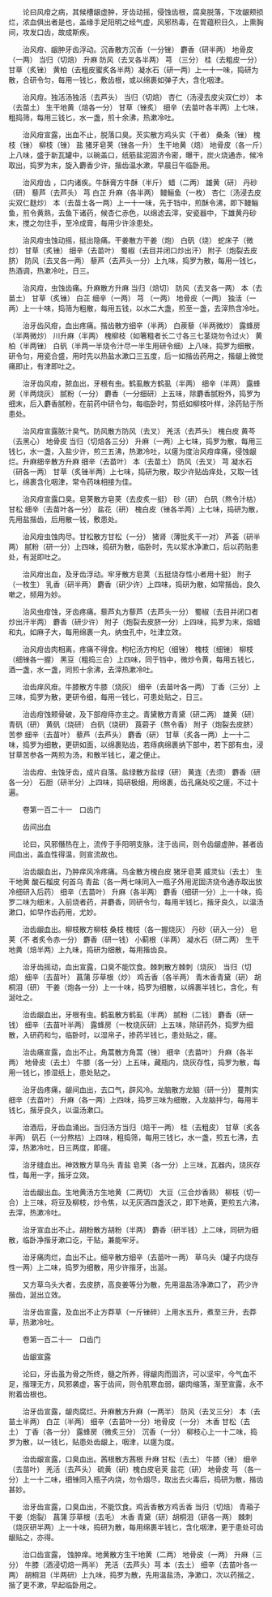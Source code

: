 <!-- { "loadSidebar": true } -->
　　论曰风疳之病，其候槽龈虚肿，牙齿动摇，侵蚀齿根，腐臭脱落，下攻龈颊损烂，浓血俱出者是也，盖缘手足阳明之经气虚，风邪热毒，在胃蕴积日久，上熏胸间，攻发口齿，故成斯疾。

　　治风疳、龈肿牙齿浮动。沉香散方沉香（一分锉） 麝香（研半两） 地骨皮（一两） 当归（切焙） 升麻 防风（去叉各半两） 芎 （三分） 桂（去粗皮一分） 甘草（炙锉） 黄柏（去粗皮蜜炙各半两）凝水石（研一两）上一十一味，捣研为散，合研令匀，每用一钱匕，敷齿根，或以绵裹如弹子大，含化咽津。

　　治风疳。独活汤独活（去芦头） 当归（切焙） 杏仁（汤浸去皮尖双仁炒） 本（去苗土） 生干地黄（焙各一分） 甘草（锉炙） 细辛（去苗叶各半两）上七味，粗捣筛，每用三钱匕，水一盏，煎十余沸，热漱冷吐。

　　治风疳宣露，出血不止，脱落口臭。芡实散方鸡头实（干者） 桑条（锉） 槐枝（锉） 柳枝（锉） 盐 猪牙皂荚（锉各一升） 生干地黄（焙） 地骨皮（各一斤）上八味，盛于新瓦罐中，以碗盖口，纸筋盐泥固济令密，曝干，炭火烧通赤，候冷取出，捣罗为末，旋入麝香少许，揩齿温水漱，早晨日午临卧用。

　　治风疳齿 ，口内诸疾。牛酥膏方牛酥（半斤） 蜡（二两） 雄黄（研） 丹砂（研） 藜芦（去芦头） 芎 白芷 升麻（各半两） 鳗鲡鱼（一枚） 杏仁（汤浸去皮尖双仁麸炒） 本（去苗土各一两）上一十一味，先于铛中，煎酥令沸，即下鳗鲡鱼，煎令黄熟，去鱼下诸药，候杏仁赤色，以绵滤去滓，安瓷器中，下雄黄丹砂末，搅之勿住手，至冷成膏，每用少许涂患处。

　　治风疳虫蚀动摇，挺出隐痛。干姜散方干姜（炮） 白矾（烧） 蛇床子（微炒） 甘草（炙锉） 细辛（去苗叶） 蜀椒（去目并闭口炒出汗） 附子（炮裂去皮脐） 防风（去叉各一两） 藜芦（去芦头一分）上九味，捣罗为散，每用一钱匕，热酒调，热漱冷吐，日三。

　　治风疳，虫蚀齿痛。升麻散方升麻 当归（焙切） 防风（去叉各一两） 本（去苗土） 甘草（炙锉） 白芷 细辛（一两） 芎 （一两） 地骨皮（一两） 独活（一两）上一十味，捣筛为粗散，每用五钱，以水二大盏，煎至一盏，去滓热含冷吐。

　　治牙齿风疳，血出疼痛。揩齿散方细辛（半两） 白蒺藜（半两微炒） 露蜂房（半两微炒） 川升麻（半两） 槐柳枝（如箸粗者长二寸各三七茎烧勿令过火） 黄柏（半两锉） 白矾（半两一半烧令汁尽一半生用研令细）上八味，捣罗为细散，研令匀，用瓷合盛，用时先以热盐水漱口三五度，后一如揩齿药用之，揩龈上微觉痛即止，有津即吐之。

　　治牙齿风疳，脓血出，牙根有虫。鹤虱散方鹤虱（半两） 细辛（半两） 露蜂房（半两烧灰） 腻粉（一分） 麝香（一分细研）上五味，除麝香腻粉外，捣罗为细末，后入麝香腻粉，在前药中研令匀，每临卧时，剪纸如柳枝叶样，涂药贴于所患处。

　　治风疳宣露脓汁臭气。防风散方防风（去叉） 羌活（去芦头） 槐白皮 黄芩（去黑心） 地骨皮 当归（切焙各三分） 升麻（一两）上七味，捣罗为散，每用三钱匕，水一盏，入盐少许，煎三五沸，热漱冷吐，以瘥为度治风疳痒痛，侵蚀龈烂。升麻细辛散方升麻 细辛（去苗叶） 本（去苗土） 防风（去叉） 芎 凝水石（研各一两） 甘草（炙锉半两）上七味，捣研为散，取少许贴齿痒处，又取一钱匕，绵裹含化咽津，常令药味相接为佳。

　　治风疳宣露口臭。皂荚散方皂荚（去皮炙一挺） 砂（研） 白矾（熬令汁枯） 甘松 细辛（去苗叶各一分） 盐花（研） 槐白皮（锉各半两）上七味，捣研为散，先用盐揩齿，后用散一钱，敷患处。

　　治风疳虫蚀肉尽。甘松散方甘松（一分） 猪肾（薄批炙干一对） 芦荟（研半两） 腻粉（研一分）上四味，捣研为散，临卧时，先以浆水净漱口，后以药贴患处，有涎即吐之。

　　治风疳出血，及牙齿浮动。牢牙散方皂荚（五挺烧存性小者用十挺） 附子（一枚生） 乳香（研半两） 麝香（研少许）上四味，捣研为散，如常揩齿，良久嗽之，频用为妙。

　　治风虫疳蚀，牙齿疼痛。藜芦丸方藜芦（去芦头一分） 蜀椒（去目并闭口者炒出汗半两） 麝香（研少许） 附子（炮裂去皮脐一分）上四味，捣罗为末，熔蜡和丸，如麻子大，每用绵裹一丸，纳虫孔中，吐津立效。

　　治风疳齿肉相离，疼痛不得食。枸杞汤方枸杞（细锉） 槐枝（细锉） 柳枝（细锉各一握） 黑豆（粗捣三合）上四味，同于铛中，微炒令黄，每用五钱匕，酒一盏，水一盏，同煎十余沸，去滓热漱冷吐。

　　治齿痒风疳。牛膝散方牛膝（烧灰） 细辛（去苗叶各一两） 丁香（三分）上三味，捣罗为散，更研令细，每用一钱匕，可患处贴之，日三。

　　治齿疳蚀颊骨破，及下部疳痔亦主之。青黛散方青黛（研二两） 雄黄（研） 青矾（研） 黄矾（烧研） 白矾（烧研） 莨菪子（熬令香） 附子（炮裂去皮脐） 苦参 细辛（去苗叶） 藜芦（去芦头） 麝香（研） 甘草（炙各一两）上一十二味，捣罗为细散，更研如面，以绵裹贴齿，若痔病绵裹纳下部中，若下部有虫，浸甘草苦参各一两煎为汤，和散半钱匕，灌之便止。

　　治齿疳、虫蚀牙齿，成片自落。盐绿散方盐绿（研） 黄连（去须） 麝香（研各一分） 石胆（研半分）上四味，捣研极细，用绵裹，齿孔痛处咬之瘥，不过十遍。

　　卷第一百二十一　口齿门

　　齿间出血

　　论曰，风邪僭热在上，流传于手阳明支脉，注于齿间，则令齿龈虚肿，甚者齿间血出，盖血性得温，则宣流故也。

　　治齿龈血出，乃肿痒风冷疼痛。乌金散方槐白皮 猪牙皂荚 威灵仙（去土） 生干地黄 酸石榴皮 何首乌 青盐（各一两七味同入一瓶子外用泥固济烧令通赤取出放冷细研入后药） 细辛（去苗叶） 升麻（各半两） 麝香（细研一分）上一十味，捣罗二味为细末，入前烧者药，并麝香，同研令匀，每用半钱匕，揩牙良久，以温汤漱口，如早作齿药用，尤妙。

　　治齿龈血出。柳枝散方柳枝 桑枝 槐枝（各一握烧灰） 丹砂（研入一分） 皂荚（不 者炙令赤一分） 麝香（研一钱） 小蓟根（半两） 凝水石（研二两） 生干地黄（焙半两）上九味，捣研为细散，每用揩齿良。

　　治牙齿摇动，血出宣露，口臭不能饮食。棘刺散方棘刺（烧灰） 当归（切焙） 细辛（去苗叶） 菖蒲 莎草根（炒） 鸡舌香（各半两） 青木香青黛（研） 胡桐泪（研） 干姜（炮各一分）上一十味，捣罗为细散，以绵裹半钱匕，含化，有涎吐之。

　　治齿龈血出，牙根有虫。鹤虱散方鹤虱（半两） 腻粉（二钱） 麝香（研一钱） 细辛（去苗叶半两） 露蜂房（一枚烧灰研）上五味，除研药外，捣罗为细散，入研药和匀，临卧时，以湿帛子，掺药半钱匕，患处贴之，瘥。

　　治齿痛宣露，血出不止。角蒿散方角蒿（锉） 细辛（去苗叶） 升麻（各半两） 地骨皮（去土） 牛膝（各一分）上五味，藏瓶内，烧灰存性，捣罗为散，每用一钱匕，掺湿纸上，患处贴之。

　　治牙齿疼痛，龈间血出，去口气，辟风冷。龙脑散方龙脑（研一分） 蔓荆实 细辛（去苗叶） 升麻（各一两）上四味，捣罗三味为细散，入龙脑拌匀，每用半钱匕，揩牙良久，以温汤漱口。

　　治酒后，牙齿血涌出。当归汤方当归（焙干一两） 桂（去粗皮） 甘草（炙各半两） 矾石（一分熬枯）上四味，粗捣筛，每用三钱匕，水一盏，煎五七沸，去滓，热漱冷吐，日三两度，即瘥。

　　治牙缝血出。神效散方草乌头 青盐 皂荚（各一分）上三味，瓦器内，烧灰存性，每用一字，揩牙立效。

　　治齿龈出血。生地黄汤方生地黄（二两切） 大豆（三合炒香熟） 柳枝（切一合）上三味，将豆及柳枝，炒令焦，以无灰酒四盏沃之，即下地黄，更煎五六沸，去滓，热漱冷吐。

　　治牙宣血出不止。胡粉散方胡粉（半两） 麝香（研半钱）上二味，同研为细散，临卧净揩牙漱口讫，干贴，兼能牢牙。

　　治牙痛肉烂，血出不止。细辛散方细辛（去苗叶一两） 草乌头（罐子内烧存性一两）上二味，捣罗为细散，用少许揩牙，出涎。

　　又方草乌头大者，去皮脐，高良姜等分为散，先用温盐汤净漱口了， 药少许揩齿，涎出立效。

　　治牙齿宣露，及血出不止方莽草（一斤锉碎）上用水五升，煮至三升，去莽草，热漱冷吐。

　　卷第一百二十一　口齿门

　　齿龈宣露

　　论曰，牙齿虽为骨之所终，髓之所养，得龈肉而固济，可以坚牢，今气血不足，揩理无方，风邪袭虚，客于齿间，则令肌寒血弱，龈肉缩落，渐至宣露，永不附着齿根也。

　　治牙齿宣露，龈肉腐烂。升麻散方升麻（一两半） 防风（去叉三分） 本（去苗土半两） 白芷（半两） 细辛（去苗叶一分）地骨皮（一分） 木香 甘松（去土） 丁香（各一分） 露蜂房（微炙三分） 沉香（一分） 柳枝心上一十二味，捣罗为散，以一钱匕，贴患处齿龈上，咽津，以瘥为度。

　　治齿龈宣露，口臭血出。茜根散方茜根 升麻 甘松（去土） 牛膝（锉） 细辛（去苗叶） 羌活（去芦头） 硫黄（研）槐白皮皂荚 盐花（研） 地骨皮 芎 （各一分）上一十二味，细锉同入瓶子内烧，勿令烟尽，取出去火毒后，捣研为散，揩齿甚妙。

　　治牙齿宣露，口臭血出，不能饮食。鸡舌香散方鸡舌香 当归（切焙） 青葙子 干姜（炮裂） 菖蒲 莎草根（去毛） 木香 青黛（研）胡桐泪（研各一两） 棘刺（烧灰研半两）上一十味，捣研为散，每用绵裹半钱匕，含化咽津，更于患处可齿龈贴之，亦得。

　　治口齿宣露， 蚀肿痒。地黄散方生干地黄（二两） 地骨皮（一两） 升麻（三分） 牛膝（酒浸切焙一两半） 羌活（去芦头）芎 本（去土） 细辛（去苗叶各一两） 胡桐泪（半两研）上九味，捣罗为散，先用温盐汤，净漱口，次以药揩之，揩了更不漱，早起临卧用之。

